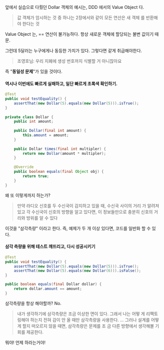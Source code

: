 
앞에서 실습으로 다뤘던 Dollar 객체의 예시는, DDD 에서의 Value Object 다.

> 값 객체가 암시하는 것 중 하나는 2장에서와 같이 모든 연산은 새 객체 를 반환해야 한다는 것


Value Object 는, == 연산이 불가능하다. 항상 새로운 객체에 할당되는 불변 값이기 때문.

그런데 5달러는 누구에게나 동등한 가치가 있다. 그렇다면 같게 취급해야한다.
> 조영호님: 우리 지폐에 생성 번호까지 식별할 거 아니잖아요

즉 "**동일성 문제**"가 있을 것이다.


#### 역시나 이번에도 빠르게 실패하고, 일단 빠르게 초록색 확인하기.

``` java
@Test  
public void testEquality() {  
    assertThat(new Dollar(5).equals(new Dollar(5))).isTrue();  
}  
  
private class Dollar {  
    public int amount;  
  
    public Dollar(final int amount) {  
        this.amount = amount;  
    }  
  
    public Dollar times(final int multipler) {  
        return new Dollar(amount * multipler);  
    }  
  
    @Override  
    public boolean equals(final Object obj) {  
        return true;  
    }  
}
```

왜 또 이렇게까지 하는가?

> 만약 라디오 신호를 두 수신국이 감지하고 있을 때, 수신국 사이의 거리 가 알려져 있고 각 수신국이 신호의 방향을 알고 있다면, 이 정보들만으로 충분히 신호의 거리와 방위를 알 수 있다

이것을 "삼각측량" 이라고 한다.
즉, 예제가 두 개 이상 있다면, 코드를 일반화 할 수 있다.


#### 삼각 측량을 위해 테스트 깨뜨리고, 다시 성공시키기

```java
@Test  
public void testEquality() {  
    assertThat(new Dollar(5).equals(new Dollar(5))).isTrue();  
    assertThat(new Dollar(5).equals(new Dollar(6))).isFalse();  
}
```

``` java
public boolean equals(final Dollar dollar) {  
    return dollar.amount == amount;  
}
```

삼각측량을 항상 해야할까? No.

> 내가 생각하기에 삼각측량은 조금 이상한 면이 있다. 그래서 나는 어떻 게 리팩토링해야 하는지 전혀 감이 안 올 때만 삼각측량을 사용한다. 
> ...
> 그러나 설계를 어떻게 할지 떠오르지 않을 때면, 삼각측량은 문제를 조 금 다른 방향에서 생각해볼 기회를 제공한다.

뭐야! 언제 하라는거야!